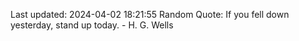 Last updated: 2024-04-02 18:21:55
Random Quote: If you fell down yesterday, stand up today. - H. G. Wells